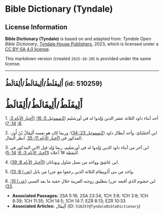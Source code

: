 # Bible Dictionary (Tyndale)

## License Information

**Bible Dictionary (Tyndale)** is based on and adapted from: _Tyndale Open Bible Dictionary_, [Tyndale House Publishers](https://tyndaleopenresources.com/), 2023, which is licensed under a [CC BY-SA 4.0 license](https://creativecommons.org/licenses/by-sa/4.0/legalcode.en).

This markdown version (created `2025-10-20`) is provided under the same license.



--------------------------------

## أَلِيفَلَطُ/أَلِيفَالَطُ/أَلِفَالَطُ (id: 510259)

أَلِيفَلَطُ/أَلِيفَالَطُ/أَلِفَالَطُ
====================================

1\. أحد أبناء داود الثلاثة عشر الذين وُلِدوا له في أورشليم ([2صموئيل 5: 16؛](https://ref.ly/2Sam5:16) [1أخبار الأيام 3: 8؛](https://ref.ly/1Chr3:8) [14: 7](https://ref.ly/1Chr14:7)).

2\. ابن أَحَسْبَايَ، وأحد أيطال داود ([2صموئيل 23: 34](https://ref.ly/2Sam23:34))؛ وربما كان هو نفسه أَلِيفَالُ بْنُ أُورَ، المذكور في [1أخبار الأيام 11: 35](https://ref.ly/1Chr11:35). انظر أليفال.

3\. ابن آخر من أبناء داود الذين وُلِدوا له في أورشليم، ربما وُلِد قبل الابن المذكور في النقطة \#1 أعلاه ([1أخبار الأيام 3: 6؛](https://ref.ly/1Chr3:6) [14: 5](https://ref.ly/1Chr14:5)).

4\. ابن عَاشِقَ وواحد من نسل شاول ويوناثان ([1أخبار الأيام 8: 39](https://ref.ly/1Chr8:39)).

5\. واحد من بني أَدُونِيقَامَ الثلاثة الذين رجعوا مع عزرا من بابل ([عزرا 8: 13](https://ref.ly/Ezra8:13)).

6\. ابن حشوم الذي أقنعه عزرا بتطليق زوجته الغريبة خلال حقبة ما بعد السبي ([عزرا 10: 33](https://ref.ly/Ezra10:33)).

* **Associated Passages:** 2SA 5:16; 2SA 23:34; 1CH 3:6; 1CH 3:8; 1CH 8:39; 1CH 11:35; 1CH 14:5; 1CH 14:7; EZR 8:13; EZR 10:33
* **Associated Articles:** أَلِيفَال (ID: `510257@TyndaleBibleDictionary`)

